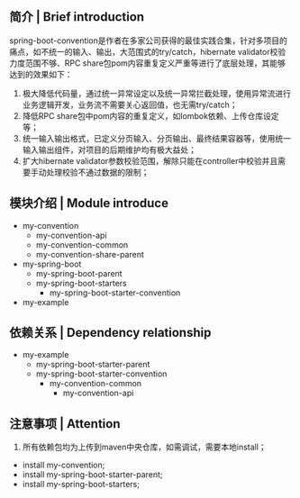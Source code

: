 ## 简介 | Brief introduction
spring-boot-convention是作者在多家公司获得的最佳实践合集，针对多项目的痛点，如不统一的输入、输出，大范围式的try/catch，hibernate validator校验力度范围不够、RPC share包pom内容重复定义严重等进行了底层处理，其能够达到的效果如下：
1. 极大降低代码量，通过统一异常设定以及统一异常拦截处理，使用异常流进行业务逻辑开发，业务流不需要关心返回值，也无需try/catch；
2. 降低RPC share包中pom内容的重复定义，如lombok依赖、上传仓库设定等；
3. 统一输入输出格式，已定义分页输入、分页输出、最终结果容器等，使用统一输入输出组件，对项目的后期维护均有极大益处；
4. 扩大hibernate validator参数校验范围，解除只能在controller中校验并且需要手动处理校验不通过数据的限制；

## 模块介绍 | Module introduce
* my-convention
  - my-convention-api
  - my-convention-common
  - my-convention-share-parent
* my-spring-boot
  - my-spring-boot-parent
  - my-spring-boot-starters
    - my-spring-boot-starter-convention
* my-example

## 依赖关系 | Dependency relationship
* my-example
  - my-spring-boot-starter-parent
  - my-spring-boot-starter-convention
    - my-convention-common
      - my-convention-api
      
## 注意事项 | Attention
1. 所有依赖包均为上传到maven中央仓库，如需调试，需要本地install；
  - install my-convention;
  - install my-spring-boot-starter-parent;
  - install my-spring-boot-starters;
